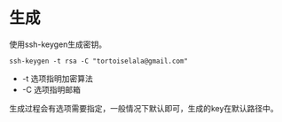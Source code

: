 # 生成

使用ssh-keygen生成密钥。

```
ssh-keygen -t rsa -C "tortoiselala@gmail.com"
```

- -t 选项指明加密算法
- -C 选项指明邮箱

生成过程会有选项需要指定，一般情况下默认即可，生成的key在默认路径中。

